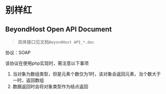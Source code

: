 # 别样红

## BeyondHost Open API Document

> 具体接口见文档`BeyondHost API_*.doc`

协议：SOAP

该协议在使用php实现时，需注意以下事项

1. 当对象为数组类型，但是元素个数仅为1时，该对象会返回元素，当个数大于一时，返回数组
2. 数据返回时会将对象类型作为结点返回
